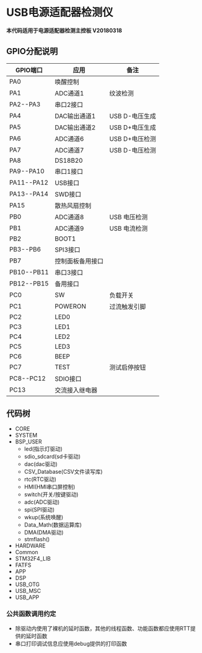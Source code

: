 # USB电源适配器检测仪

**本代码适用于电源适配器检测主控板 V20180318**

## GPIO分配说明

| GPIO端口   | 应用             | 备注           |
| ---------- | ---------------- | -------------- |
| PA0        | 唤醒控制         |                |
| PA1        | ADC通道1         | 纹波检测       |
| PA2--PA3   | 串口2接口        |                |
| PA4        | DAC输出通道1     | USB D-电压生成 |
| PA5        | DAC输出通道2     | USB D+电压生成 |
| PA6        | ADC通道6         | USB D+电压检测 |
| PA7        | ADC通道7         | USB D-电压检测 |
| PA8        | DS18B20          |                |
| PA9--PA10  | 串口1接口        |                |
| PA11--PA12 | USB接口          |                |
| PA13--PA14 | SWD接口          |                |
| PA15       | 散热风扇控制     |                |
| PB0        | ADC通道8         | USB 电压检测   |
| PB1        | ADC通道9         | USB 电流检测   |
| PB2        | BOOT1            |                |
| PB3--PB6   | SPI3接口         |                |
| PB7        | 控制面板备用接口 |                |
| PB10--PB11 | 串口3接口        |                |
| PB12--PB15 | 备用接口         |                |
| PC0        | SW               | 负载开关       |
| PC1        | POWERON          | 过流触发引脚   |
| PC2        | LED0             |                |
| PC3        | LED1             |                |
| PC4        | LED2             |                |
| PC5        | LED3             |                |
| PC6        | BEEP             |                |
| PC7        | TEST             | 测试启停按钮   |
| PC8--PC12  | SDIO接口         |                |
| PC13       | 交流接入继电器   |                |

## 代码树

+ CORE
+ SYSTEM
+ BSP_USER
  + led(指示灯驱动)
  + sdio_sdcard(sd卡驱动)
  + dac(dac驱动)
  + CSV_Database(CSV文件读写库)
  + rtc(RTC驱动)
  + HMI(HMI串口屏控制)
  + switch(开关/按键驱动)
  + adc(ADC驱动)
  + spi(SPI驱动)
  + wkup(系统唤醒)
  + Data_Math(数据运算库)
  + DMA(DMA驱动)
  + stmflash()
+ HARDWARE
+ Common
+ STM32F4_LIB
+ FATFS
+ APP
+ DSP
+ USB_OTG
+ USB_MSC
+ USB_APP

### 公共函数调用约定

+ 除驱动内使用了裸机的延时函数，其他的线程函数、功能函数都应使用RTT提供的延时函数
+ 串口打印调试信息应使用debug提供的打印函数